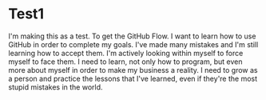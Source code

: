 # Test1
I'm making this as a test. To get the GitHub Flow.
I want to learn how to use GitHub in order to complete my goals.
I've made many mistakes and I'm still learning how to accept them.
I'm actively looking within myself to force myself to face them.
I need to learn, not only how to program, but even more about myself in order to make my business a reality.
I need to grow as a person and practice the lessons that I've learned, even if they're the most stupid mistakes in the world.
